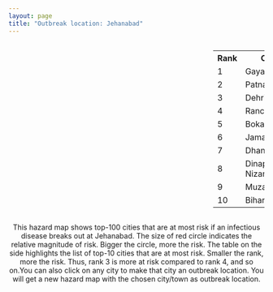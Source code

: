 ```yaml
---
layout: page
title: "Outbreak location: Jehanabad"
---
```

<div style="width: 100%; overflow: auto;">
<div style="width: 75%; float: left;">
<div id="mapid">
<script src="https://buda-magenta.github.io/hazard_map/load_map.js"></script>

<script>
var marker_outbreak = L.marker([25.152471, 85.006878],{"autoPan": true}).addTo(map); marker_outbreak.bindTooltip("Jehanabad").openTooltip();

var circle_1 = L.circle([24.796436, 85.007956], {"pane": "markerPane", "color": "red", "fill": true, "fillOpacity": 0.2, "fillRule": "evenodd", "lineCap": "round", "lineJoin": "round", "opacity": 1.0, "radius": 196985, "stroke": true, "weight": 3}).addTo(map);
circle_1.bindTooltip("Gaya<br>rank: 1<br>hazard index: 0.196985")
circle_1.bindPopup('<a href="https://buda-magenta.github.io/hazard_map/Gaya">Gaya</a>')

var circle_2 = L.circle([25.609324, 85.123525], {"pane": "markerPane", "color": "red", "fill": true, "fillOpacity": 0.2, "fillRule": "evenodd", "lineCap": "round", "lineJoin": "round", "opacity": 1.0, "radius": 99595, "stroke": true, "weight": 3}).addTo(map);
circle_2.bindTooltip("Patna<br>rank: 2<br>hazard index: 0.099595")
circle_2.bindPopup('<a href="https://buda-magenta.github.io/hazard_map/Patna">Patna</a>')

var circle_3 = L.circle([28.651718, 77.221939], {"pane": "markerPane", "color": "red", "fill": true, "fillOpacity": 0.2, "fillRule": "evenodd", "lineCap": "round", "lineJoin": "round", "opacity": 1.0, "radius": 10861, "stroke": true, "weight": 3}).addTo(map);
circle_3.bindTooltip("Dehri<br>rank: 3<br>hazard index: 0.010861")
circle_3.bindPopup('<a href="https://buda-magenta.github.io/hazard_map/Dehri">Dehri</a>')

var circle_4 = L.circle([23.370035, 85.325013], {"pane": "markerPane", "color": "red", "fill": true, "fillOpacity": 0.2, "fillRule": "evenodd", "lineCap": "round", "lineJoin": "round", "opacity": 1.0, "radius": 6928, "stroke": true, "weight": 3}).addTo(map);
circle_4.bindTooltip("Ranchi<br>rank: 4<br>hazard index: 0.006929")
circle_4.bindPopup('<a href="https://buda-magenta.github.io/hazard_map/Ranchi">Ranchi</a>')

var circle_5 = L.circle([23.699128, 85.991069], {"pane": "markerPane", "color": "red", "fill": true, "fillOpacity": 0.2, "fillRule": "evenodd", "lineCap": "round", "lineJoin": "round", "opacity": 1.0, "radius": 6578, "stroke": true, "weight": 3}).addTo(map);
circle_5.bindTooltip("Bokaro<br>rank: 5<br>hazard index: 0.006578")
circle_5.bindPopup('<a href="https://buda-magenta.github.io/hazard_map/Bokaro">Bokaro</a>')

var circle_6 = L.circle([25.329791, 86.456777], {"pane": "markerPane", "color": "red", "fill": true, "fillOpacity": 0.2, "fillRule": "evenodd", "lineCap": "round", "lineJoin": "round", "opacity": 1.0, "radius": 5798, "stroke": true, "weight": 3}).addTo(map);
circle_6.bindTooltip("Jamalpur<br>rank: 6<br>hazard index: 0.005799")
circle_6.bindPopup('<a href="https://buda-magenta.github.io/hazard_map/Jamalpur">Jamalpur</a>')

var circle_7 = L.circle([23.795281, 86.430964], {"pane": "markerPane", "color": "red", "fill": true, "fillOpacity": 0.2, "fillRule": "evenodd", "lineCap": "round", "lineJoin": "round", "opacity": 1.0, "radius": 5348, "stroke": true, "weight": 3}).addTo(map);
circle_7.bindTooltip("Dhanbad<br>rank: 7<br>hazard index: 0.005349")
circle_7.bindPopup('<a href="https://buda-magenta.github.io/hazard_map/Dhanbad">Dhanbad</a>')

var circle_8 = L.circle([25.623400, 85.041700], {"pane": "markerPane", "color": "red", "fill": true, "fillOpacity": 0.2, "fillRule": "evenodd", "lineCap": "round", "lineJoin": "round", "opacity": 1.0, "radius": 3609, "stroke": true, "weight": 3}).addTo(map);
circle_8.bindTooltip("Dinapur Nizamat<br>rank: 8<br>hazard index: 0.003610")
circle_8.bindPopup('<a href="https://buda-magenta.github.io/hazard_map/Dinapur_Nizamat">Dinapur Nizamat</a>')

var circle_9 = L.circle([26.148658, 85.340013], {"pane": "markerPane", "color": "red", "fill": true, "fillOpacity": 0.2, "fillRule": "evenodd", "lineCap": "round", "lineJoin": "round", "opacity": 1.0, "radius": 3459, "stroke": true, "weight": 3}).addTo(map);
circle_9.bindTooltip("Muzaffarpur<br>rank: 9<br>hazard index: 0.003460")
circle_9.bindPopup('<a href="https://buda-magenta.github.io/hazard_map/Muzaffarpur">Muzaffarpur</a>')

var circle_10 = L.circle([25.205305, 85.514612], {"pane": "markerPane", "color": "red", "fill": true, "fillOpacity": 0.2, "fillRule": "evenodd", "lineCap": "round", "lineJoin": "round", "opacity": 1.0, "radius": 3423, "stroke": true, "weight": 3}).addTo(map);
circle_10.bindTooltip("Biharsharif<br>rank: 10<br>hazard index: 0.003423")
circle_10.bindPopup('<a href="https://buda-magenta.github.io/hazard_map/Biharsharif">Biharsharif</a>')

var circle_11 = L.circle([24.900100, 84.018211], {"pane": "markerPane", "color": "red", "fill": true, "fillOpacity": 0.2, "fillRule": "evenodd", "lineCap": "round", "lineJoin": "round", "opacity": 1.0, "radius": 3303, "stroke": true, "weight": 3}).addTo(map);
circle_11.bindTooltip("Sasaram<br>rank: 11<br>hazard index: 0.003303")
circle_11.bindPopup('<a href="https://buda-magenta.github.io/hazard_map/Sasaram">Sasaram</a>')

var circle_12 = L.circle([23.967515, 85.438846], {"pane": "markerPane", "color": "red", "fill": true, "fillOpacity": 0.2, "fillRule": "evenodd", "lineCap": "round", "lineJoin": "round", "opacity": 1.0, "radius": 2988, "stroke": true, "weight": 3}).addTo(map);
circle_12.bindTooltip("Hazaribagh<br>rank: 12<br>hazard index: 0.002989")
circle_12.bindPopup('<a href="https://buda-magenta.github.io/hazard_map/Hazaribagh">Hazaribagh</a>')

var circle_13 = L.circle([26.083143, 86.032571], {"pane": "markerPane", "color": "red", "fill": true, "fillOpacity": 0.2, "fillRule": "evenodd", "lineCap": "round", "lineJoin": "round", "opacity": 1.0, "radius": 2892, "stroke": true, "weight": 3}).addTo(map);
circle_13.bindTooltip("Darbhanga<br>rank: 13<br>hazard index: 0.002892")
circle_13.bindPopup('<a href="https://buda-magenta.github.io/hazard_map/Darbhanga">Darbhanga</a>')

var circle_14 = L.circle([25.512719, 86.090571], {"pane": "markerPane", "color": "red", "fill": true, "fillOpacity": 0.2, "fillRule": "evenodd", "lineCap": "round", "lineJoin": "round", "opacity": 1.0, "radius": 2769, "stroke": true, "weight": 3}).addTo(map);
circle_14.bindTooltip("Begusarai<br>rank: 14<br>hazard index: 0.002770")
circle_14.bindPopup('<a href="https://buda-magenta.github.io/hazard_map/Begusarai">Begusarai</a>')

var circle_15 = L.circle([25.623457, 84.596839], {"pane": "markerPane", "color": "red", "fill": true, "fillOpacity": 0.2, "fillRule": "evenodd", "lineCap": "round", "lineJoin": "round", "opacity": 1.0, "radius": 2752, "stroke": true, "weight": 3}).addTo(map);
circle_15.bindTooltip("Arrah<br>rank: 15<br>hazard index: 0.002753")
circle_15.bindPopup('<a href="https://buda-magenta.github.io/hazard_map/Arrah">Arrah</a>')

var circle_16 = L.circle([25.954628, 83.647350], {"pane": "markerPane", "color": "red", "fill": true, "fillOpacity": 0.2, "fillRule": "evenodd", "lineCap": "round", "lineJoin": "round", "opacity": 1.0, "radius": 2744, "stroke": true, "weight": 3}).addTo(map);
circle_16.bindTooltip("Maunath Bhanjan<br>rank: 16<br>hazard index: 0.002744")
circle_16.bindPopup('<a href="https://buda-magenta.github.io/hazard_map/Maunath_Bhanjan">Maunath Bhanjan</a>')

var circle_17 = L.circle([28.651718, 77.221939], {"pane": "markerPane", "color": "red", "fill": true, "fillOpacity": 0.2, "fillRule": "evenodd", "lineCap": "round", "lineJoin": "round", "opacity": 1.0, "radius": 2352, "stroke": true, "weight": 3}).addTo(map);
circle_17.bindTooltip("Delhi<br>rank: 17<br>hazard index: 0.002352")
circle_17.bindPopup('<a href="https://buda-magenta.github.io/hazard_map/Delhi">Delhi</a>')

var circle_18 = L.circle([22.541418, 88.357691], {"pane": "markerPane", "color": "red", "fill": true, "fillOpacity": 0.2, "fillRule": "evenodd", "lineCap": "round", "lineJoin": "round", "opacity": 1.0, "radius": 2227, "stroke": true, "weight": 3}).addTo(map);
circle_18.bindTooltip("Kolkata<br>rank: 18<br>hazard index: 0.002228")
circle_18.bindPopup('<a href="https://buda-magenta.github.io/hazard_map/Kolkata">Kolkata</a>')

var circle_19 = L.circle([25.220812, 86.517204], {"pane": "markerPane", "color": "red", "fill": true, "fillOpacity": 0.2, "fillRule": "evenodd", "lineCap": "round", "lineJoin": "round", "opacity": 1.0, "radius": 2095, "stroke": true, "weight": 3}).addTo(map);
circle_19.bindTooltip("Munger<br>rank: 19<br>hazard index: 0.002096")
circle_19.bindPopup('<a href="https://buda-magenta.github.io/hazard_map/Munger">Munger</a>')

var circle_20 = L.circle([25.133173, 86.525040], {"pane": "markerPane", "color": "red", "fill": true, "fillOpacity": 0.2, "fillRule": "evenodd", "lineCap": "round", "lineJoin": "round", "opacity": 1.0, "radius": 2034, "stroke": true, "weight": 3}).addTo(map);
circle_20.bindTooltip("Kharagpur<br>rank: 20<br>hazard index: 0.002035")
circle_20.bindPopup('<a href="https://buda-magenta.github.io/hazard_map/Kharagpur">Kharagpur</a>')

var circle_21 = L.circle([24.476642, 86.606732], {"pane": "markerPane", "color": "red", "fill": true, "fillOpacity": 0.2, "fillRule": "evenodd", "lineCap": "round", "lineJoin": "round", "opacity": 1.0, "radius": 1997, "stroke": true, "weight": 3}).addTo(map);
circle_21.bindTooltip("Deoghar<br>rank: 21<br>hazard index: 0.001997")
circle_21.bindPopup('<a href="https://buda-magenta.github.io/hazard_map/Deoghar">Deoghar</a>')

var circle_22 = L.circle([25.773344, 84.784977], {"pane": "markerPane", "color": "red", "fill": true, "fillOpacity": 0.2, "fillRule": "evenodd", "lineCap": "round", "lineJoin": "round", "opacity": 1.0, "radius": 1982, "stroke": true, "weight": 3}).addTo(map);
circle_22.bindTooltip("Chapra<br>rank: 22<br>hazard index: 0.001982")
circle_22.bindPopup('<a href="https://buda-magenta.github.io/hazard_map/Chapra">Chapra</a>')

var circle_23 = L.circle([25.335649, 83.007629], {"pane": "markerPane", "color": "red", "fill": true, "fillOpacity": 0.2, "fillRule": "evenodd", "lineCap": "round", "lineJoin": "round", "opacity": 1.0, "radius": 1888, "stroke": true, "weight": 3}).addTo(map);
circle_23.bindTooltip("Varanasi<br>rank: 23<br>hazard index: 0.001889")
circle_23.bindPopup('<a href="https://buda-magenta.github.io/hazard_map/Varanasi">Varanasi</a>')

var circle_24 = L.circle([25.286698, 87.132254], {"pane": "markerPane", "color": "red", "fill": true, "fillOpacity": 0.2, "fillRule": "evenodd", "lineCap": "round", "lineJoin": "round", "opacity": 1.0, "radius": 1840, "stroke": true, "weight": 3}).addTo(map);
circle_24.bindTooltip("Bhagalpur<br>rank: 24<br>hazard index: 0.001841")
circle_24.bindPopup('<a href="https://buda-magenta.github.io/hazard_map/Bhagalpur">Bhagalpur</a>')

var circle_25 = L.circle([25.832642, 86.614893], {"pane": "markerPane", "color": "red", "fill": true, "fillOpacity": 0.2, "fillRule": "evenodd", "lineCap": "round", "lineJoin": "round", "opacity": 1.0, "radius": 1711, "stroke": true, "weight": 3}).addTo(map);
circle_25.bindTooltip("Saharsa<br>rank: 25<br>hazard index: 0.001711")
circle_25.bindPopup('<a href="https://buda-magenta.github.io/hazard_map/Saharsa">Saharsa</a>')

var circle_26 = L.circle([25.572433, 83.609605], {"pane": "markerPane", "color": "red", "fill": true, "fillOpacity": 0.2, "fillRule": "evenodd", "lineCap": "round", "lineJoin": "round", "opacity": 1.0, "radius": 1663, "stroke": true, "weight": 3}).addTo(map);
circle_26.bindTooltip("Medinipur<br>rank: 26<br>hazard index: 0.001663")
circle_26.bindPopup('<a href="https://buda-magenta.github.io/hazard_map/Medinipur">Medinipur</a>')

var circle_27 = L.circle([25.720581, 85.255560], {"pane": "markerPane", "color": "red", "fill": true, "fillOpacity": 0.2, "fillRule": "evenodd", "lineCap": "round", "lineJoin": "round", "opacity": 1.0, "radius": 1446, "stroke": true, "weight": 3}).addTo(map);
circle_27.bindTooltip("Hajipur<br>rank: 27<br>hazard index: 0.001447")
circle_27.bindPopup('<a href="https://buda-magenta.github.io/hazard_map/Hajipur">Hajipur</a>')

var circle_28 = L.circle([26.131004, 84.391257], {"pane": "markerPane", "color": "red", "fill": true, "fillOpacity": 0.2, "fillRule": "evenodd", "lineCap": "round", "lineJoin": "round", "opacity": 1.0, "radius": 1322, "stroke": true, "weight": 3}).addTo(map);
circle_28.bindTooltip("Siwan<br>rank: 28<br>hazard index: 0.001322")
circle_28.bindPopup('<a href="https://buda-magenta.github.io/hazard_map/Siwan">Siwan</a>')

var circle_29 = L.circle([26.791073, 84.560107], {"pane": "markerPane", "color": "red", "fill": true, "fillOpacity": 0.2, "fillRule": "evenodd", "lineCap": "round", "lineJoin": "round", "opacity": 1.0, "radius": 1306, "stroke": true, "weight": 3}).addTo(map);
circle_29.bindTooltip("Bettiah<br>rank: 29<br>hazard index: 0.001307")
circle_29.bindPopup('<a href="https://buda-magenta.github.io/hazard_map/Bettiah">Bettiah</a>')

var circle_30 = L.circle([26.423847, 83.762732], {"pane": "markerPane", "color": "red", "fill": true, "fillOpacity": 0.2, "fillRule": "evenodd", "lineCap": "round", "lineJoin": "round", "opacity": 1.0, "radius": 1274, "stroke": true, "weight": 3}).addTo(map);
circle_30.bindTooltip("Deoria<br>rank: 30<br>hazard index: 0.001274")
circle_30.bindPopup('<a href="https://buda-magenta.github.io/hazard_map/Deoria">Deoria</a>')

var circle_31 = L.circle([25.280733, 83.125128], {"pane": "markerPane", "color": "red", "fill": true, "fillOpacity": 0.2, "fillRule": "evenodd", "lineCap": "round", "lineJoin": "round", "opacity": 1.0, "radius": 1255, "stroke": true, "weight": 3}).addTo(map);
circle_31.bindTooltip("Mughal Sarai<br>rank: 31<br>hazard index: 0.001256")
circle_31.bindPopup('<a href="https://buda-magenta.github.io/hazard_map/Mughal_Sarai">Mughal Sarai</a>')

var circle_32 = L.circle([26.669512, 84.957411], {"pane": "markerPane", "color": "red", "fill": true, "fillOpacity": 0.2, "fillRule": "evenodd", "lineCap": "round", "lineJoin": "round", "opacity": 1.0, "radius": 1231, "stroke": true, "weight": 3}).addTo(map);
circle_32.bindTooltip("Motihari<br>rank: 32<br>hazard index: 0.001231")
circle_32.bindPopup('<a href="https://buda-magenta.github.io/hazard_map/Motihari">Motihari</a>')

var circle_33 = L.circle([25.603508, 83.507454], {"pane": "markerPane", "color": "red", "fill": true, "fillOpacity": 0.2, "fillRule": "evenodd", "lineCap": "round", "lineJoin": "round", "opacity": 1.0, "radius": 1088, "stroke": true, "weight": 3}).addTo(map);
circle_33.bindTooltip("Ghazipur<br>rank: 33<br>hazard index: 0.001089")
circle_33.bindPopup('<a href="https://buda-magenta.github.io/hazard_map/Ghazipur">Ghazipur</a>')

var circle_34 = L.circle([25.877933, 84.119959], {"pane": "markerPane", "color": "red", "fill": true, "fillOpacity": 0.2, "fillRule": "evenodd", "lineCap": "round", "lineJoin": "round", "opacity": 1.0, "radius": 1025, "stroke": true, "weight": 3}).addTo(map);
circle_34.bindTooltip("Ballia<br>rank: 34<br>hazard index: 0.001025")
circle_34.bindPopup('<a href="https://buda-magenta.github.io/hazard_map/Ballia">Ballia</a>')

var circle_35 = L.circle([25.562071, 84.015672], {"pane": "markerPane", "color": "red", "fill": true, "fillOpacity": 0.2, "fillRule": "evenodd", "lineCap": "round", "lineJoin": "round", "opacity": 1.0, "radius": 1008, "stroke": true, "weight": 3}).addTo(map);
circle_35.bindTooltip("Buxar<br>rank: 35<br>hazard index: 0.001009")
circle_35.bindPopup('<a href="https://buda-magenta.github.io/hazard_map/Buxar">Buxar</a>')

var circle_36 = L.circle([19.075990, 72.877393], {"pane": "markerPane", "color": "red", "fill": true, "fillOpacity": 0.2, "fillRule": "evenodd", "lineCap": "round", "lineJoin": "round", "opacity": 1.0, "radius": 863, "stroke": true, "weight": 3}).addTo(map);
circle_36.bindTooltip("Mumbai<br>rank: 36<br>hazard index: 0.000864")
circle_36.bindPopup('<a href="https://buda-magenta.github.io/hazard_map/Mumbai">Mumbai</a>')

var circle_37 = L.circle([23.687130, 86.974659], {"pane": "markerPane", "color": "red", "fill": true, "fillOpacity": 0.2, "fillRule": "evenodd", "lineCap": "round", "lineJoin": "round", "opacity": 1.0, "radius": 748, "stroke": true, "weight": 3}).addTo(map);
circle_37.bindTooltip("Asansol<br>rank: 37<br>hazard index: 0.000748")
circle_37.bindPopup('<a href="https://buda-magenta.github.io/hazard_map/Asansol">Asansol</a>')

var circle_38 = L.circle([26.716413, 88.430992], {"pane": "markerPane", "color": "red", "fill": true, "fillOpacity": 0.2, "fillRule": "evenodd", "lineCap": "round", "lineJoin": "round", "opacity": 1.0, "radius": 609, "stroke": true, "weight": 3}).addTo(map);
circle_38.bindTooltip("Siliguri<br>rank: 38<br>hazard index: 0.000609")
circle_38.bindPopup('<a href="https://buda-magenta.github.io/hazard_map/Siliguri">Siliguri</a>')

var circle_39 = L.circle([20.266777, 85.843559], {"pane": "markerPane", "color": "red", "fill": true, "fillOpacity": 0.2, "fillRule": "evenodd", "lineCap": "round", "lineJoin": "round", "opacity": 1.0, "radius": 443, "stroke": true, "weight": 3}).addTo(map);
circle_39.bindTooltip("Bhubaneswar<br>rank: 39<br>hazard index: 0.000444")
circle_39.bindPopup('<a href="https://buda-magenta.github.io/hazard_map/Bhubaneswar">Bhubaneswar</a>')

var circle_40 = L.circle([25.560900, 87.647654], {"pane": "markerPane", "color": "red", "fill": true, "fillOpacity": 0.2, "fillRule": "evenodd", "lineCap": "round", "lineJoin": "round", "opacity": 1.0, "radius": 433, "stroke": true, "weight": 3}).addTo(map);
circle_40.bindTooltip("Katihar<br>rank: 40<br>hazard index: 0.000434")
circle_40.bindPopup('<a href="https://buda-magenta.github.io/hazard_map/Katihar">Katihar</a>')

var circle_41 = L.circle([26.838100, 80.934600], {"pane": "markerPane", "color": "red", "fill": true, "fillOpacity": 0.2, "fillRule": "evenodd", "lineCap": "round", "lineJoin": "round", "opacity": 1.0, "radius": 421, "stroke": true, "weight": 3}).addTo(map);
circle_41.bindTooltip("Lucknow<br>rank: 41<br>hazard index: 0.000422")
circle_41.bindPopup('<a href="https://buda-magenta.github.io/hazard_map/Lucknow">Lucknow</a>')

var circle_42 = L.circle([26.460914, 80.321759], {"pane": "markerPane", "color": "red", "fill": true, "fillOpacity": 0.2, "fillRule": "evenodd", "lineCap": "round", "lineJoin": "round", "opacity": 1.0, "radius": 409, "stroke": true, "weight": 3}).addTo(map);
circle_42.bindTooltip("Kanpur<br>rank: 42<br>hazard index: 0.000410")
circle_42.bindPopup('<a href="https://buda-magenta.github.io/hazard_map/Kanpur">Kanpur</a>')

var circle_43 = L.circle([26.180598, 91.753943], {"pane": "markerPane", "color": "red", "fill": true, "fillOpacity": 0.2, "fillRule": "evenodd", "lineCap": "round", "lineJoin": "round", "opacity": 1.0, "radius": 389, "stroke": true, "weight": 3}).addTo(map);
circle_43.bindTooltip("Guwahati<br>rank: 43<br>hazard index: 0.000390")
circle_43.bindPopup('<a href="https://buda-magenta.github.io/hazard_map/Guwahati">Guwahati</a>')

var circle_44 = L.circle([12.979120, 77.591300], {"pane": "markerPane", "color": "red", "fill": true, "fillOpacity": 0.2, "fillRule": "evenodd", "lineCap": "round", "lineJoin": "round", "opacity": 1.0, "radius": 372, "stroke": true, "weight": 3}).addTo(map);
circle_44.bindTooltip("Bangalore<br>rank: 44<br>hazard index: 0.000372")
circle_44.bindPopup('<a href="https://buda-magenta.github.io/hazard_map/Bangalore">Bangalore</a>')

var circle_45 = L.circle([23.730215, 86.839671], {"pane": "markerPane", "color": "red", "fill": true, "fillOpacity": 0.2, "fillRule": "evenodd", "lineCap": "round", "lineJoin": "round", "opacity": 1.0, "radius": 369, "stroke": true, "weight": 3}).addTo(map);
circle_45.bindTooltip("Kulti<br>rank: 45<br>hazard index: 0.000370")
circle_45.bindPopup('<a href="https://buda-magenta.github.io/hazard_map/Kulti">Kulti</a>')

var circle_46 = L.circle([22.801519, 86.202958], {"pane": "markerPane", "color": "red", "fill": true, "fillOpacity": 0.2, "fillRule": "evenodd", "lineCap": "round", "lineJoin": "round", "opacity": 1.0, "radius": 346, "stroke": true, "weight": 3}).addTo(map);
circle_46.bindTooltip("Jamshedpur<br>rank: 46<br>hazard index: 0.000347")
circle_46.bindPopup('<a href="https://buda-magenta.github.io/hazard_map/Jamshedpur">Jamshedpur</a>')

var circle_47 = L.circle([26.000000, 87.500000], {"pane": "markerPane", "color": "red", "fill": true, "fillOpacity": 0.2, "fillRule": "evenodd", "lineCap": "round", "lineJoin": "round", "opacity": 1.0, "radius": 335, "stroke": true, "weight": 3}).addTo(map);
circle_47.bindTooltip("Purnia<br>rank: 47<br>hazard index: 0.000335")
circle_47.bindPopup('<a href="https://buda-magenta.github.io/hazard_map/Purnia">Purnia</a>')

var circle_48 = L.circle([20.468600, 85.879200], {"pane": "markerPane", "color": "red", "fill": true, "fillOpacity": 0.2, "fillRule": "evenodd", "lineCap": "round", "lineJoin": "round", "opacity": 1.0, "radius": 305, "stroke": true, "weight": 3}).addTo(map);
circle_48.bindTooltip("Cuttack<br>rank: 48<br>hazard index: 0.000305")
circle_48.bindPopup('<a href="https://buda-magenta.github.io/hazard_map/Cuttack">Cuttack</a>')

var circle_49 = L.circle([26.671329, 83.364583], {"pane": "markerPane", "color": "red", "fill": true, "fillOpacity": 0.2, "fillRule": "evenodd", "lineCap": "round", "lineJoin": "round", "opacity": 1.0, "radius": 257, "stroke": true, "weight": 3}).addTo(map);
circle_49.bindTooltip("Gorakhpur<br>rank: 49<br>hazard index: 0.000258")
circle_49.bindPopup('<a href="https://buda-magenta.github.io/hazard_map/Gorakhpur">Gorakhpur</a>')

var circle_50 = L.circle([25.438130, 81.833800], {"pane": "markerPane", "color": "red", "fill": true, "fillOpacity": 0.2, "fillRule": "evenodd", "lineCap": "round", "lineJoin": "round", "opacity": 1.0, "radius": 194, "stroke": true, "weight": 3}).addTo(map);
circle_50.bindTooltip("Allahabad<br>rank: 50<br>hazard index: 0.000195")
circle_50.bindPopup('<a href="https://buda-magenta.github.io/hazard_map/Allahabad">Allahabad</a>')

var circle_51 = L.circle([26.022697, 83.028873], {"pane": "markerPane", "color": "red", "fill": true, "fillOpacity": 0.2, "fillRule": "evenodd", "lineCap": "round", "lineJoin": "round", "opacity": 1.0, "radius": 188, "stroke": true, "weight": 3}).addTo(map);
circle_51.bindTooltip("Azamgarh<br>rank: 51<br>hazard index: 0.000188")
circle_51.bindPopup('<a href="https://buda-magenta.github.io/hazard_map/Azamgarh">Azamgarh</a>')

var circle_52 = L.circle([24.965712, 88.127778], {"pane": "markerPane", "color": "red", "fill": true, "fillOpacity": 0.2, "fillRule": "evenodd", "lineCap": "round", "lineJoin": "round", "opacity": 1.0, "radius": 172, "stroke": true, "weight": 3}).addTo(map);
circle_52.bindTooltip("English Bazar<br>rank: 52<br>hazard index: 0.000173")
circle_52.bindPopup('<a href="https://buda-magenta.github.io/hazard_map/English_Bazar">English Bazar</a>')

var circle_53 = L.circle([23.131954, 87.207397], {"pane": "markerPane", "color": "red", "fill": true, "fillOpacity": 0.2, "fillRule": "evenodd", "lineCap": "round", "lineJoin": "round", "opacity": 1.0, "radius": 135, "stroke": true, "weight": 3}).addTo(map);
circle_53.bindTooltip("Bankura<br>rank: 53<br>hazard index: 0.000135")
circle_53.bindPopup('<a href="https://buda-magenta.github.io/hazard_map/Bankura">Bankura</a>')

var circle_54 = L.circle([23.250000, 87.750000], {"pane": "markerPane", "color": "red", "fill": true, "fillOpacity": 0.2, "fillRule": "evenodd", "lineCap": "round", "lineJoin": "round", "opacity": 1.0, "radius": 133, "stroke": true, "weight": 3}).addTo(map);
circle_54.bindTooltip("Barddhaman<br>rank: 54<br>hazard index: 0.000134")
circle_54.bindPopup('<a href="https://buda-magenta.github.io/hazard_map/Barddhaman">Barddhaman</a>')

var circle_55 = L.circle([27.059011, 84.206464], {"pane": "markerPane", "color": "red", "fill": true, "fillOpacity": 0.2, "fillRule": "evenodd", "lineCap": "round", "lineJoin": "round", "opacity": 1.0, "radius": 122, "stroke": true, "weight": 3}).addTo(map);
circle_55.bindTooltip("Bagaha<br>rank: 55<br>hazard index: 0.000123")
circle_55.bindPopup('<a href="https://buda-magenta.github.io/hazard_map/Bagaha">Bagaha</a>')

var circle_56 = L.circle([26.298638, 87.953148], {"pane": "markerPane", "color": "red", "fill": true, "fillOpacity": 0.2, "fillRule": "evenodd", "lineCap": "round", "lineJoin": "round", "opacity": 1.0, "radius": 120, "stroke": true, "weight": 3}).addTo(map);
circle_56.bindTooltip("Kishanganj<br>rank: 56<br>hazard index: 0.000120")
circle_56.bindPopup('<a href="https://buda-magenta.github.io/hazard_map/Kishanganj">Kishanganj</a>')

var circle_57 = L.circle([22.214285, 84.872437], {"pane": "markerPane", "color": "red", "fill": true, "fillOpacity": 0.2, "fillRule": "evenodd", "lineCap": "round", "lineJoin": "round", "opacity": 1.0, "radius": 115, "stroke": true, "weight": 3}).addTo(map);
circle_57.bindTooltip("Raurkela<br>rank: 57<br>hazard index: 0.000116")
circle_57.bindPopup('<a href="https://buda-magenta.github.io/hazard_map/Raurkela">Raurkela</a>')

var circle_58 = L.circle([23.535048, 87.338043], {"pane": "markerPane", "color": "red", "fill": true, "fillOpacity": 0.2, "fillRule": "evenodd", "lineCap": "round", "lineJoin": "round", "opacity": 1.0, "radius": 111, "stroke": true, "weight": 3}).addTo(map);
circle_58.bindTooltip("Durgapur<br>rank: 58<br>hazard index: 0.000111")
circle_58.bindPopup('<a href="https://buda-magenta.github.io/hazard_map/Durgapur">Durgapur</a>')

var circle_59 = L.circle([21.237947, 81.633683], {"pane": "markerPane", "color": "red", "fill": true, "fillOpacity": 0.2, "fillRule": "evenodd", "lineCap": "round", "lineJoin": "round", "opacity": 1.0, "radius": 107, "stroke": true, "weight": 3}).addTo(map);
circle_59.bindTooltip("Raipur<br>rank: 59<br>hazard index: 0.000108")
circle_59.bindPopup('<a href="https://buda-magenta.github.io/hazard_map/Raipur">Raipur</a>')

var circle_60 = L.circle([17.388786, 78.461065], {"pane": "markerPane", "color": "red", "fill": true, "fillOpacity": 0.2, "fillRule": "evenodd", "lineCap": "round", "lineJoin": "round", "opacity": 1.0, "radius": 90, "stroke": true, "weight": 3}).addTo(map);
circle_60.bindTooltip("Hyderabad<br>rank: 60<br>hazard index: 0.000091")
circle_60.bindPopup('<a href="https://buda-magenta.github.io/hazard_map/Hyderabad">Hyderabad</a>')

var circle_61 = L.circle([23.332200, 86.361600], {"pane": "markerPane", "color": "red", "fill": true, "fillOpacity": 0.2, "fillRule": "evenodd", "lineCap": "round", "lineJoin": "round", "opacity": 1.0, "radius": 83, "stroke": true, "weight": 3}).addTo(map);
circle_61.bindTooltip("Purulia<br>rank: 61<br>hazard index: 0.000084")
circle_61.bindPopup('<a href="https://buda-magenta.github.io/hazard_map/Purulia">Purulia</a>')

var circle_62 = L.circle([19.194329, 72.970178], {"pane": "markerPane", "color": "red", "fill": true, "fillOpacity": 0.2, "fillRule": "evenodd", "lineCap": "round", "lineJoin": "round", "opacity": 1.0, "radius": 81, "stroke": true, "weight": 3}).addTo(map);
circle_62.bindTooltip("Thane<br>rank: 62<br>hazard index: 0.000081")
circle_62.bindPopup('<a href="https://buda-magenta.github.io/hazard_map/Thane">Thane</a>')

var circle_63 = L.circle([19.807608, 85.825254], {"pane": "markerPane", "color": "red", "fill": true, "fillOpacity": 0.2, "fillRule": "evenodd", "lineCap": "round", "lineJoin": "round", "opacity": 1.0, "radius": 75, "stroke": true, "weight": 3}).addTo(map);
circle_63.bindTooltip("Puri<br>rank: 63<br>hazard index: 0.000076")
circle_63.bindPopup('<a href="https://buda-magenta.github.io/hazard_map/Puri">Puri</a>')

var circle_64 = L.circle([23.160894, 79.949770], {"pane": "markerPane", "color": "red", "fill": true, "fillOpacity": 0.2, "fillRule": "evenodd", "lineCap": "round", "lineJoin": "round", "opacity": 1.0, "radius": 72, "stroke": true, "weight": 3}).addTo(map);
circle_64.bindTooltip("Jabalpur<br>rank: 64<br>hazard index: 0.000072")
circle_64.bindPopup('<a href="https://buda-magenta.github.io/hazard_map/Jabalpur">Jabalpur</a>')

var circle_65 = L.circle([23.021624, 72.579707], {"pane": "markerPane", "color": "red", "fill": true, "fillOpacity": 0.2, "fillRule": "evenodd", "lineCap": "round", "lineJoin": "round", "opacity": 1.0, "radius": 66, "stroke": true, "weight": 3}).addTo(map);
circle_65.bindTooltip("Ahmedabad<br>rank: 65<br>hazard index: 0.000067")
circle_65.bindPopup('<a href="https://buda-magenta.github.io/hazard_map/Ahmedabad">Ahmedabad</a>')

var circle_66 = L.circle([27.175255, 78.009816], {"pane": "markerPane", "color": "red", "fill": true, "fillOpacity": 0.2, "fillRule": "evenodd", "lineCap": "round", "lineJoin": "round", "opacity": 1.0, "radius": 66, "stroke": true, "weight": 3}).addTo(map);
circle_66.bindTooltip("Agra<br>rank: 66<br>hazard index: 0.000066")
circle_66.bindPopup('<a href="https://buda-magenta.github.io/hazard_map/Agra">Agra</a>')

var circle_67 = L.circle([20.011247, 73.790236], {"pane": "markerPane", "color": "red", "fill": true, "fillOpacity": 0.2, "fillRule": "evenodd", "lineCap": "round", "lineJoin": "round", "opacity": 1.0, "radius": 65, "stroke": true, "weight": 3}).addTo(map);
circle_67.bindTooltip("Nashik<br>rank: 67<br>hazard index: 0.000066")
circle_67.bindPopup('<a href="https://buda-magenta.github.io/hazard_map/Nashik">Nashik</a>')

var circle_68 = L.circle([13.083694, 80.270186], {"pane": "markerPane", "color": "red", "fill": true, "fillOpacity": 0.2, "fillRule": "evenodd", "lineCap": "round", "lineJoin": "round", "opacity": 1.0, "radius": 65, "stroke": true, "weight": 3}).addTo(map);
circle_68.bindTooltip("Chennai<br>rank: 68<br>hazard index: 0.000065")
circle_68.bindPopup('<a href="https://buda-magenta.github.io/hazard_map/Chennai">Chennai</a>')

var circle_69 = L.circle([22.591260, 88.390964], {"pane": "markerPane", "color": "red", "fill": true, "fillOpacity": 0.2, "fillRule": "evenodd", "lineCap": "round", "lineJoin": "round", "opacity": 1.0, "radius": 65, "stroke": true, "weight": 3}).addTo(map);
circle_69.bindTooltip("Bidhan Nagar<br>rank: 69<br>hazard index: 0.000065")
circle_69.bindPopup('<a href="https://buda-magenta.github.io/hazard_map/Bidhan_Nagar">Bidhan Nagar</a>')

var circle_70 = L.circle([27.876990, 78.137290], {"pane": "markerPane", "color": "red", "fill": true, "fillOpacity": 0.2, "fillRule": "evenodd", "lineCap": "round", "lineJoin": "round", "opacity": 1.0, "radius": 63, "stroke": true, "weight": 3}).addTo(map);
circle_70.bindTooltip("Aligarh<br>rank: 70<br>hazard index: 0.000064")
circle_70.bindPopup('<a href="https://buda-magenta.github.io/hazard_map/Aligarh">Aligarh</a>')

var circle_71 = L.circle([26.626484, 88.734077], {"pane": "markerPane", "color": "red", "fill": true, "fillOpacity": 0.2, "fillRule": "evenodd", "lineCap": "round", "lineJoin": "round", "opacity": 1.0, "radius": 63, "stroke": true, "weight": 3}).addTo(map);
circle_71.bindTooltip("Jalpaiguri<br>rank: 71<br>hazard index: 0.000063")
circle_71.bindPopup('<a href="https://buda-magenta.github.io/hazard_map/Jalpaiguri">Jalpaiguri</a>')

var circle_72 = L.circle([21.500000, 86.750000], {"pane": "markerPane", "color": "red", "fill": true, "fillOpacity": 0.2, "fillRule": "evenodd", "lineCap": "round", "lineJoin": "round", "opacity": 1.0, "radius": 55, "stroke": true, "weight": 3}).addTo(map);
circle_72.bindTooltip("Baleshwar<br>rank: 72<br>hazard index: 0.000056")
circle_72.bindPopup('<a href="https://buda-magenta.github.io/hazard_map/Baleshwar">Baleshwar</a>')

var circle_73 = L.circle([22.472223, 88.093845], {"pane": "markerPane", "color": "red", "fill": true, "fillOpacity": 0.2, "fillRule": "evenodd", "lineCap": "round", "lineJoin": "round", "opacity": 1.0, "radius": 53, "stroke": true, "weight": 3}).addTo(map);
circle_73.bindTooltip("Uluberia<br>rank: 73<br>hazard index: 0.000054")
circle_73.bindPopup('<a href="https://buda-magenta.github.io/hazard_map/Uluberia">Uluberia</a>')

var circle_74 = L.circle([25.531031, 78.652689], {"pane": "markerPane", "color": "red", "fill": true, "fillOpacity": 0.2, "fillRule": "evenodd", "lineCap": "round", "lineJoin": "round", "opacity": 1.0, "radius": 53, "stroke": true, "weight": 3}).addTo(map);
circle_74.bindTooltip("Jhansi<br>rank: 74<br>hazard index: 0.000053")
circle_74.bindPopup('<a href="https://buda-magenta.github.io/hazard_map/Jhansi">Jhansi</a>')

var circle_75 = L.circle([21.063329, 86.505373], {"pane": "markerPane", "color": "red", "fill": true, "fillOpacity": 0.2, "fillRule": "evenodd", "lineCap": "round", "lineJoin": "round", "opacity": 1.0, "radius": 50, "stroke": true, "weight": 3}).addTo(map);
circle_75.bindTooltip("Bhadrak<br>rank: 75<br>hazard index: 0.000051")
circle_75.bindPopup('<a href="https://buda-magenta.github.io/hazard_map/Bhadrak">Bhadrak</a>')

var circle_76 = L.circle([27.633333, 77.583333], {"pane": "markerPane", "color": "red", "fill": true, "fillOpacity": 0.2, "fillRule": "evenodd", "lineCap": "round", "lineJoin": "round", "opacity": 1.0, "radius": 46, "stroke": true, "weight": 3}).addTo(map);
circle_76.bindTooltip("Mathura<br>rank: 76<br>hazard index: 0.000046")
circle_76.bindPopup('<a href="https://buda-magenta.github.io/hazard_map/Mathura">Mathura</a>')

var circle_77 = L.circle([25.196826, 76.000893], {"pane": "markerPane", "color": "red", "fill": true, "fillOpacity": 0.2, "fillRule": "evenodd", "lineCap": "round", "lineJoin": "round", "opacity": 1.0, "radius": 44, "stroke": true, "weight": 3}).addTo(map);
circle_77.bindTooltip("Kota<br>rank: 77<br>hazard index: 0.000044")
circle_77.bindPopup('<a href="https://buda-magenta.github.io/hazard_map/Kota">Kota</a>')

var circle_78 = L.circle([25.795593, 82.488341], {"pane": "markerPane", "color": "red", "fill": true, "fillOpacity": 0.2, "fillRule": "evenodd", "lineCap": "round", "lineJoin": "round", "opacity": 1.0, "radius": 41, "stroke": true, "weight": 3}).addTo(map);
circle_78.bindTooltip("Jaunpur<br>rank: 78<br>hazard index: 0.000042")
circle_78.bindPopup('<a href="https://buda-magenta.github.io/hazard_map/Jaunpur">Jaunpur</a>')

var circle_79 = L.circle([18.521428, 73.854454], {"pane": "markerPane", "color": "red", "fill": true, "fillOpacity": 0.2, "fillRule": "evenodd", "lineCap": "round", "lineJoin": "round", "opacity": 1.0, "radius": 41, "stroke": true, "weight": 3}).addTo(map);
circle_79.bindTooltip("Pune<br>rank: 79<br>hazard index: 0.000041")
circle_79.bindPopup('<a href="https://buda-magenta.github.io/hazard_map/Pune">Pune</a>')

var circle_80 = L.circle([25.680654, 88.124646], {"pane": "markerPane", "color": "red", "fill": true, "fillOpacity": 0.2, "fillRule": "evenodd", "lineCap": "round", "lineJoin": "round", "opacity": 1.0, "radius": 38, "stroke": true, "weight": 3}).addTo(map);
circle_80.bindTooltip("Raiganj<br>rank: 80<br>hazard index: 0.000038")
circle_80.bindPopup('<a href="https://buda-magenta.github.io/hazard_map/Raiganj">Raiganj</a>')

var circle_81 = L.circle([22.383333, 82.133333], {"pane": "markerPane", "color": "red", "fill": true, "fillOpacity": 0.2, "fillRule": "evenodd", "lineCap": "round", "lineJoin": "round", "opacity": 1.0, "radius": 37, "stroke": true, "weight": 3}).addTo(map);
circle_81.bindTooltip("Bilaspur<br>rank: 81<br>hazard index: 0.000038")
circle_81.bindPopup('<a href="https://buda-magenta.github.io/hazard_map/Bilaspur">Bilaspur</a>')

var circle_82 = L.circle([21.149813, 79.082056], {"pane": "markerPane", "color": "red", "fill": true, "fillOpacity": 0.2, "fillRule": "evenodd", "lineCap": "round", "lineJoin": "round", "opacity": 1.0, "radius": 37, "stroke": true, "weight": 3}).addTo(map);
circle_82.bindTooltip("Nagpur<br>rank: 82<br>hazard index: 0.000038")
circle_82.bindPopup('<a href="https://buda-magenta.github.io/hazard_map/Nagpur">Nagpur</a>')

var circle_83 = L.circle([21.400000, 83.883333], {"pane": "markerPane", "color": "red", "fill": true, "fillOpacity": 0.2, "fillRule": "evenodd", "lineCap": "round", "lineJoin": "round", "opacity": 1.0, "radius": 37, "stroke": true, "weight": 3}).addTo(map);
circle_83.bindTooltip("Sambalpur<br>rank: 83<br>hazard index: 0.000037")
circle_83.bindPopup('<a href="https://buda-magenta.github.io/hazard_map/Sambalpur">Sambalpur</a>')

var circle_84 = L.circle([28.428262, 77.002700], {"pane": "markerPane", "color": "red", "fill": true, "fillOpacity": 0.2, "fillRule": "evenodd", "lineCap": "round", "lineJoin": "round", "opacity": 1.0, "radius": 33, "stroke": true, "weight": 3}).addTo(map);
circle_84.bindTooltip("Gurgaon<br>rank: 84<br>hazard index: 0.000033")
circle_84.bindPopup('<a href="https://buda-magenta.github.io/hazard_map/Gurgaon">Gurgaon</a>')

var circle_85 = L.circle([26.915458, 75.818982], {"pane": "markerPane", "color": "red", "fill": true, "fillOpacity": 0.2, "fillRule": "evenodd", "lineCap": "round", "lineJoin": "round", "opacity": 1.0, "radius": 32, "stroke": true, "weight": 3}).addTo(map);
circle_85.bindTooltip("Jaipur<br>rank: 85<br>hazard index: 0.000033")
circle_85.bindPopup('<a href="https://buda-magenta.github.io/hazard_map/Jaipur">Jaipur</a>')

var circle_86 = L.circle([27.484460, 94.901945], {"pane": "markerPane", "color": "red", "fill": true, "fillOpacity": 0.2, "fillRule": "evenodd", "lineCap": "round", "lineJoin": "round", "opacity": 1.0, "radius": 32, "stroke": true, "weight": 3}).addTo(map);
circle_86.bindTooltip("Dibrugarh<br>rank: 86<br>hazard index: 0.000033")
circle_86.bindPopup('<a href="https://buda-magenta.github.io/hazard_map/Dibrugarh">Dibrugarh</a>')

var circle_87 = L.circle([25.913591, 93.728371], {"pane": "markerPane", "color": "red", "fill": true, "fillOpacity": 0.2, "fillRule": "evenodd", "lineCap": "round", "lineJoin": "round", "opacity": 1.0, "radius": 31, "stroke": true, "weight": 3}).addTo(map);
circle_87.bindTooltip("Dimapur<br>rank: 87<br>hazard index: 0.000032")
circle_87.bindPopup('<a href="https://buda-magenta.github.io/hazard_map/Dimapur">Dimapur</a>')

var circle_88 = L.circle([22.782355, 86.159003], {"pane": "markerPane", "color": "red", "fill": true, "fillOpacity": 0.2, "fillRule": "evenodd", "lineCap": "round", "lineJoin": "round", "opacity": 1.0, "radius": 31, "stroke": true, "weight": 3}).addTo(map);
circle_88.bindTooltip("Adityapur<br>rank: 88<br>hazard index: 0.000032")
circle_88.bindPopup('<a href="https://buda-magenta.github.io/hazard_map/Adityapur">Adityapur</a>')

var circle_89 = L.circle([28.402979, 77.310384], {"pane": "markerPane", "color": "red", "fill": true, "fillOpacity": 0.2, "fillRule": "evenodd", "lineCap": "round", "lineJoin": "round", "opacity": 1.0, "radius": 30, "stroke": true, "weight": 3}).addTo(map);
circle_89.bindTooltip("Faridabad<br>rank: 89<br>hazard index: 0.000031")
circle_89.bindPopup('<a href="https://buda-magenta.github.io/hazard_map/Faridabad">Faridabad</a>')

var circle_90 = L.circle([28.863842, 78.805778], {"pane": "markerPane", "color": "red", "fill": true, "fillOpacity": 0.2, "fillRule": "evenodd", "lineCap": "round", "lineJoin": "round", "opacity": 1.0, "radius": 30, "stroke": true, "weight": 3}).addTo(map);
circle_90.bindTooltip("Moradabad<br>rank: 90<br>hazard index: 0.000030")
circle_90.bindPopup('<a href="https://buda-magenta.github.io/hazard_map/Moradabad">Moradabad</a>')

var circle_91 = L.circle([28.457876, 79.405571], {"pane": "markerPane", "color": "red", "fill": true, "fillOpacity": 0.2, "fillRule": "evenodd", "lineCap": "round", "lineJoin": "round", "opacity": 1.0, "radius": 28, "stroke": true, "weight": 3}).addTo(map);
circle_91.bindTooltip("Bareilly<br>rank: 91<br>hazard index: 0.000028")
circle_91.bindPopup('<a href="https://buda-magenta.github.io/hazard_map/Bareilly">Bareilly</a>')

var circle_92 = L.circle([30.909016, 75.851601], {"pane": "markerPane", "color": "red", "fill": true, "fillOpacity": 0.2, "fillRule": "evenodd", "lineCap": "round", "lineJoin": "round", "opacity": 1.0, "radius": 28, "stroke": true, "weight": 3}).addTo(map);
circle_92.bindTooltip("Ludhiana<br>rank: 92<br>hazard index: 0.000028")
circle_92.bindPopup('<a href="https://buda-magenta.github.io/hazard_map/Ludhiana">Ludhiana</a>')

var circle_93 = L.circle([21.199035, 81.397955], {"pane": "markerPane", "color": "red", "fill": true, "fillOpacity": 0.2, "fillRule": "evenodd", "lineCap": "round", "lineJoin": "round", "opacity": 1.0, "radius": 26, "stroke": true, "weight": 3}).addTo(map);
circle_93.bindTooltip("Durg<br>rank: 93<br>hazard index: 0.000027")
circle_93.bindPopup('<a href="https://buda-magenta.github.io/hazard_map/Durg">Durg</a>')

var circle_94 = L.circle([22.890183, 88.426939], {"pane": "markerPane", "color": "red", "fill": true, "fillOpacity": 0.2, "fillRule": "evenodd", "lineCap": "round", "lineJoin": "round", "opacity": 1.0, "radius": 25, "stroke": true, "weight": 3}).addTo(map);
circle_94.bindTooltip("Naihati<br>rank: 94<br>hazard index: 0.000025")
circle_94.bindPopup('<a href="https://buda-magenta.github.io/hazard_map/Naihati">Naihati</a>')

var circle_95 = L.circle([17.723128, 83.301284], {"pane": "markerPane", "color": "red", "fill": true, "fillOpacity": 0.2, "fillRule": "evenodd", "lineCap": "round", "lineJoin": "round", "opacity": 1.0, "radius": 24, "stroke": true, "weight": 3}).addTo(map);
circle_95.bindTooltip("Visakhapatnam<br>rank: 95<br>hazard index: 0.000025")
circle_95.bindPopup('<a href="https://buda-magenta.github.io/hazard_map/Visakhapatnam">Visakhapatnam</a>')

var circle_96 = L.circle([28.901090, 76.580194], {"pane": "markerPane", "color": "red", "fill": true, "fillOpacity": 0.2, "fillRule": "evenodd", "lineCap": "round", "lineJoin": "round", "opacity": 1.0, "radius": 24, "stroke": true, "weight": 3}).addTo(map);
circle_96.bindTooltip("Rohtak<br>rank: 96<br>hazard index: 0.000024")
circle_96.bindPopup('<a href="https://buda-magenta.github.io/hazard_map/Rohtak">Rohtak</a>')

var circle_97 = L.circle([16.508759, 80.618510], {"pane": "markerPane", "color": "red", "fill": true, "fillOpacity": 0.2, "fillRule": "evenodd", "lineCap": "round", "lineJoin": "round", "opacity": 1.0, "radius": 22, "stroke": true, "weight": 3}).addTo(map);
circle_97.bindTooltip("Vijayawada<br>rank: 97<br>hazard index: 0.000023")
circle_97.bindPopup('<a href="https://buda-magenta.github.io/hazard_map/Vijayawada">Vijayawada</a>')

var circle_98 = L.circle([28.570784, 77.327107], {"pane": "markerPane", "color": "red", "fill": true, "fillOpacity": 0.2, "fillRule": "evenodd", "lineCap": "round", "lineJoin": "round", "opacity": 1.0, "radius": 22, "stroke": true, "weight": 3}).addTo(map);
circle_98.bindTooltip("Noida<br>rank: 98<br>hazard index: 0.000022")
circle_98.bindPopup('<a href="https://buda-magenta.github.io/hazard_map/Noida">Noida</a>')

var circle_99 = L.circle([24.935635, 82.647701], {"pane": "markerPane", "color": "red", "fill": true, "fillOpacity": 0.2, "fillRule": "evenodd", "lineCap": "round", "lineJoin": "round", "opacity": 1.0, "radius": 21, "stroke": true, "weight": 3}).addTo(map);
circle_99.bindTooltip("Mirzapur<br>rank: 99<br>hazard index: 0.000021")
circle_99.bindPopup('<a href="https://buda-magenta.github.io/hazard_map/Mirzapur">Mirzapur</a>')

var circle_100 = L.circle([24.500000, 81.000000], {"pane": "markerPane", "color": "red", "fill": true, "fillOpacity": 0.2, "fillRule": "evenodd", "lineCap": "round", "lineJoin": "round", "opacity": 1.0, "radius": 21, "stroke": true, "weight": 3}).addTo(map);
circle_100.bindTooltip("Satna<br>rank: 100<br>hazard index: 0.000021")
circle_100.bindPopup('<a href="https://buda-magenta.github.io/hazard_map/Satna">Satna</a>')
</script>
</div>
</div>


<div style="width: 20%; float: right;">
<table>
<tr>
<th>Rank</th>
<th>City</th>
</tr>

<tr>
<td>1</td>
<td>Gaya</td>
</tr>

<tr>
<td>2</td>
<td>Patna</td>
</tr>

<tr>
<td>3</td>
<td>Dehri</td>
</tr>

<tr>
<td>4</td>
<td>Ranchi</td>
</tr>

<tr>
<td>5</td>
<td>Bokaro</td>
</tr>

<tr>
<td>6</td>
<td>Jamalpur</td>
</tr>

<tr>
<td>7</td>
<td>Dhanbad</td>
</tr>

<tr>
<td>8</td>
<td>Dinapur Nizamat</td>
</tr>

<tr>
<td>9</td>
<td>Muzaffarpur</td>
</tr>

<tr>
<td>10</td>
<td>Biharsharif</td>
</tr>

</table>
</div>
</div>


<p align="center">This hazard map shows top-100 cities that are at most risk if an infectious disease breaks out at Jehanabad. The size of red circle indicates the relative magnitude of risk. Bigger the circle, more the risk. The table on the side highlights the list of top-10 cities that are at most risk. Smaller the rank, more the risk. Thus, rank 3 is more at risk compared to rank 4, and so on.You can also click on any city to make that city an outbreak location. You will get a new hazard map with the chosen city/town as outbreak location.
</p>